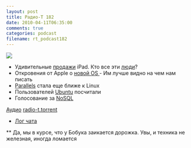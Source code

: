 ```yaml
---
layout: post
title: Радио-Т 182
date: 2010-04-11T06:35:00
comments: true
categories: podcast
filename: rt_podcast182
---
```

![](https://radio-t.com/images/radio-t/rt182.jpg)


- Удивительные [продажи](http://www.engadget.com/2010/04/08/apples-sold-450-000-ipads-as-of-today-pushed-3-5-million-ipad/) iPad. Кто все эти [люди](http://www.cio.com/article/589775/Who_Bought_Apple_s_300_000_IPads_Take_a_Guess)?
- Откровения от Apple о [новой OS
](http://www.appsafari.com/news/11295/iphone-os-40-features/) - Им лучше видно на чем нам писать
- [Parallels](http://www.opennet.ru/opennews/art.shtml?num=26113) стала еще ближе к Linux
- Пользователей [Ubuntu](http://www.opennet.ru/opennews/art.shtml?num=26144) посчитали
- Голосованиe за [NoSQL](http://java.dzone.com/articles/nosql-dzone-poll-results)

[Аудио](http://archive.rucast.net/radio-t/media/rt_podcast182.mp3)
[radio-t.torrent](http://www.radio-t.com/torrents/rt_podcast182.mp3.torrent)

* [Лог чата](http://chat.radio-t.com/logs/radio-t-182.html)

** Да, мы в курсе, что у Бобука заикается дорожка. Увы, и техника не железная, иногда ломается
<audio src="http://archive.rucast.net/radio-t/media/rt_podcast182.mp3" preload="none"></audio>
